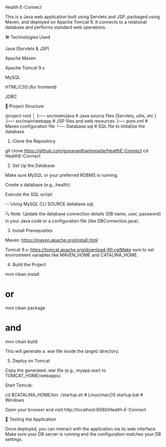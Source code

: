 Health E-Connect

This is a Java web application built using Servlets and JSP, packaged using Maven, and deployed on Apache Tomcat 9. It connects to a relational database and performs standard web operations.

🛠️ Technologies Used

Java (Servlets & JSP)

Apache Maven

Apache Tomcat 9.x

MySQL

HTML/CSS (for frontend)

JDBC

📆 Project Structure

/project-root
│
├── src/main/java          # Java source files (Servlets, utils, etc.)
├── src/main/webapp        # JSP files and web resources
├── pom.xml                # Maven configuration file
└── Database.sql           # SQL file to initialize the database


1. Clone the Repository

git clone https://github.com/gunavardhanlomada/HealthE-Connect
cd HealthE-Connect

2. Set Up the Database

Make sure MySQL or your preferred RDBMS is running.

Create a database (e.g., health).

Execute the SQL script:

-- Using MySQL CLI
SOURCE database.sql;

🔍 Note: Update the database connection details (DB name, user, password) in your Java code or a configuration file (like DBConnection.java).

3. Install Prerequisites

Maven: https://maven.apache.org/install.html

Tomcat 9.x: https://tomcat.apache.org/download-90.cgiMake sure to set environment variables like MAVEN_HOME and CATALINA_HOME.

4. Build the Project

mvn clean install
# or
mvn clean package
# and 
mvn clean build


This will generate a .war file inside the target/ directory.

5. Deploy on Tomcat

Copy the generated .war file (e.g., myapp.war) to TOMCAT_HOME/webapps/.

Start Tomcat:

cd $CATALINA_HOME/bin
./startup.sh  # Linux/macOS
startup.bat   # Windows

Open your browser and visit:http://localhost:8080/Health-E-Connect

🔪 Testing the Application

Once deployed, you can interact with the application via its web interface. Make sure your DB server is running and the configuration matches your DB settings.

